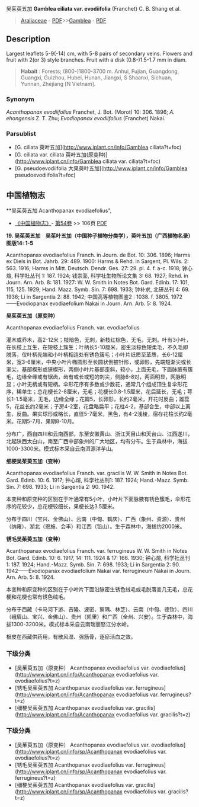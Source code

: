 吴茱萸五加 **Gamblea ciliata var. evodiifolia** (Franchet) C. B. Shang et al.

> [Araliaceae](http://www.iplant.cn/info/Araliaceae?t=foc) - [PDF](http://www.iplant.cn/foc/pdf/Araliaceae.pdf)>>[Gamblea](http://www.iplant.cn/info/Gamblea?t=foc) - [PDF](http://www.iplant.cn/foc/pdf/Gamblea.pdf)

## Description

Largest leaflets 5-9(-14) cm, with 5-8 pairs of secondary veins. Flowers and fruit with 2(or 3) style branches. Fruit with a disk (0.8-)1.5-1.7 mm in diam.

> **Habait** : 
> Forests; (800-)1800-3700 m. Anhui, Fujian, Guangdong, Guangxi, Guizhou, Hubei, Hunan, Jiangxi, S Shaanxi, Sichuan, Yunnan, Zhejiang [N Vietnam].

### Synonym
*Acanthopanax evodiifolius* Franchet, J. Bot. (Morot) 10: 306. 1896; *A. ehongensis* Z. T. Zhu; *Evodiopanax evodiifolius* (Franchet) Nakai.

### Parsublist

* [G.  ciliata  萸叶五加](http://www.iplant.cn/info/Gamblea ciliata?t=foc)
* [G.  ciliata var. ciliata  萸叶五加(原变种)](http://www.iplant.cn/info/Gamblea ciliata var. ciliata?t=foc)
* [G.  pseudoevodiifolia  大果萸叶五加](http://www.iplant.cn/info/Gamblea pseudoevodiifolia?t=foc)

## 中国植物志

**吴茱萸五加 Acanthopanax evodiaefolius",

* [《中国植物志》](http://www.iplant.cn/frps)- [第54卷](http://www.iplant.cn/frps/vol/54) >> 106页 [PDF](http://www.iplant.cn/frps/pdf/54/106.PDF)

**19. 吴茱萸五加　吴茱叶五加（中国种子植物分类学），萸叶五加（广西植物名录）　图版14: 1-5**

Acanthopanax evodiaefolius Franch. in Journ. de Bot. 10: 306. 1896; Harms ex Diels in Bot. Jahrb. 29: 489. 1900: Harms & Rehd. in Sargent, Pl. Wils. 2: 563. 1916; Harms in Mitt. Deutsch. Dendr. Ges. 27: 29. pl. 4. f. a-c. 1918; 钟心煊, 科学社丛刊 1: 187. 1924; 钱崇澎, 科学社生物所论文集 3: 68. 1927; Rehd. in Journ. Arn. Arb. 8: 181. 1927: W. W. Smith in Notes Bot. Gard. Edinb. 17: 101, 115, 125. 1929; Hand. Mazz. Symb. Sin. 7: 698. 1933; 钟补求, 北研丛刊 4: 69. 1936; Li in Sargentia 2: 88. 1942; 中国高等植物图鉴2 : 1038. f. 3805. 1972 ——Evodiopanax evodiaefolium Nakai in Journ. Arn. Arb. 5: 8. 1924.

**吴茱萸五加（原变种）**

Acanthopanax evodiaefolius Franch. var. evodiaefolius

灌木或乔木，高2-12米；枝暗色，无刺，新枝红棕色，无毛，无刺。叶有3小叶，在长枝上互生，在短枝上簇生；叶柄长5-10厘米，密生淡棕色短柔毛，不久毛即脱落，仅叶柄先端和小叶柄相连处有锈色簇毛；小叶片纸质至革质，长6-12厘米，宽3-6厘米，中央小叶片椭圆形至长圆状倒披针形，或卵形，先端短渐尖或长渐尖，基部楔形或狭楔形，两侧小叶片基部歪斜，较小，上面无毛，下面脉腋有簇毛，边缘全缘或有锯齿，齿有或长或短的刺尖，侧脉6-8对，两面明显，网脉明显；小叶无柄或有短柄。伞形花序有多数或少数花，通常几个组成顶生复伞形花序，稀单生；总花梗长2-8厘米，无毛；花梗长0.8-1.5厘米，花后延长，无毛；萼长1-1.5毫米，无毛，边缘全缘；花瓣5，长卵形，长约2毫米，开花时反曲；雄蕊5，花丝长约2毫米；子房4-2室，花盘略扁平；花柱4-2，基部合生，中部以上离生，反曲。果实球形或略长，直径5-7毫米，黑色，有4-2浅棱，宿存花柱长约2毫米。花期5-7月，果期8-10月。

分布广，西自四川和云南西部，东至安徽黄山、浙江天目山和天台山、江西遂川，北起陕西太白山，南至广西中部象州的广大地区，均有分布。生于森林中，海拔1000-3300米。模式标本采自云南洱源洋芋山。

**细梗吴茱萸五加（变种）**

Acanthopanax evodiaefolius Franch. var. gracilis W. W. Smith in Notes Bot. Gard. Edinb. 10: 6. 1917; 钟心煊, 科学社丛刊1: 187. 1924; Hand.-Mazz. Symb. Sin. 7: 698. 1933; Li in Sargentia 2: 90. 1942.

本变种和原变种的区别在于叶通常有5小叶，小叶片下面脉腋有锈色簇毛，伞形花序的花较少，总花梗较细长，果梗长达3.5厘米。

分布于四川（宝兴、金佛山）、云南（中甸、鹤庆）、广西（象州、资源）、贵州（纳雍）、湖北（恩施、会丰）和江西（铅山）。生于森林中，海拔约2000米。

**锈毛吴茱萸五加（变种）**

Acanthopanax evodiaefolius Franch. var. ferrugineus W. W. Smith in Notes Bot. Gard. Edinb. 10: 6. 1917, 14: 111. 1924 & 17: 166. 1930; 钟心煊, 科学社丛刊1: 187. 1924; Hand.-Mazz. Symb. Sin. 7: 698. 1933; Li in Sargentia 2: 90. 1942——Evodiopanax evodiaefolium Nakai var. ferrugineum Nakai in Journ. Arn. Arb. 5: 8. 1924.

本变种和原变种的区别在于小叶片下面沿脉密生锈色绒毛或毛脱落变几无毛，总花梗和花梗也常有锈色绒毛。

分布于西藏（卡马河下游、吉隆、波密、察隅、林芝）、云南（中甸、德钦）、四川（峨眉山、宝兴、金佛山）、贵州（凯里）和广西（全州、兴安）。生于森林中，海拔1300-3200米。模式标本采自云南瑞丽怒江分水岭。

根皮在西藏供药用，有散风湿、强筋骨，逐瘀活血之效。

### 下级分类
* [吴茱萸五加（原变种）  Acanthopanax evodiaefolius var. evodiaefolius](http://www.iplant.cn/info/Acanthopanax evodiaefolius var. evodiaefolius?t=z)
* [锈毛吴茱萸五加  Acanthopanax evodiaefolius var. ferrugineus](http://www.iplant.cn/info/Acanthopanax evodiaefolius var. ferrugineus?t=z)
* [细梗吴茱萸五加  Acanthopanax evodiaefolius var. gracilis](http://www.iplant.cn/info/Acanthopanax evodiaefolius var. gracilis?t=z)

### 下级分类
* [吴茱萸五加（原变种）  Acanthopanax evodiaefolius var. evodiaefolius](http://www.iplant.cn/info/sp/Acanthopanax evodiaefolius var. evodiaefolius?t=z)
* [锈毛吴茱萸五加  Acanthopanax evodiaefolius var. ferrugineus](http://www.iplant.cn/info/sp/Acanthopanax evodiaefolius var. ferrugineus?t=z)
* [细梗吴茱萸五加  Acanthopanax evodiaefolius var. gracilis](http://www.iplant.cn/info/sp/Acanthopanax evodiaefolius var. gracilis?t=z)
